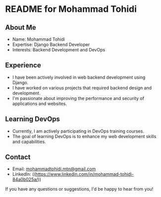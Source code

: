 # README for Mohammad Tohidi

## About Me
- Name: Mohammad Tohidi
- Expertise: Django Backend Developer
- Interests: Backend Development and DevOps

## Experience
- I have been actively involved in web backend development using Django.
- I have worked on various projects that required backend design and development.
- I'm passionate about improving the performance and security of applications and websites.

## Learning DevOps
- Currently, I am actively participating in DevOps training courses.
- The goal of learning DevOps is to enhance my web development skills and capabilities.

## Contact
- Email: mohammadtohidi.mtn@gmail.com
- LinkedIn: ((https://www.linkedin.com/in/mohammad-tohidi-84a0b025a/))

If you have any questions or suggestions, I'd be happy to hear from you!
